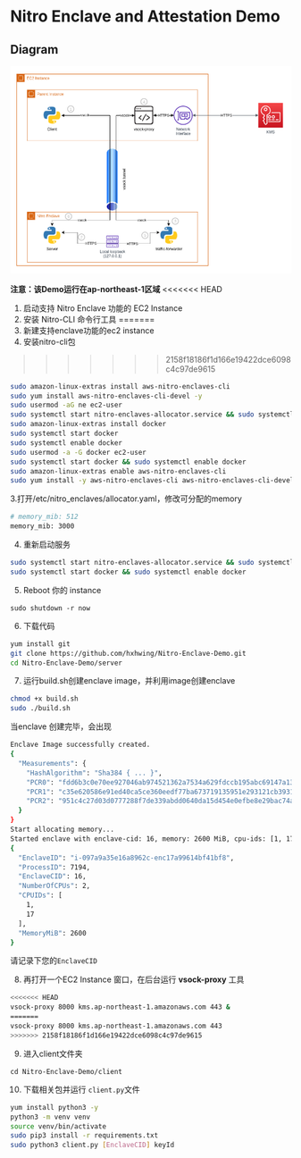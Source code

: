 # Nitro Enclave and Attestation Demo

## Diagram

![Architecture](./docs/assets/Architecture.png)

**注意：该Demo运行在ap-northeast-1区域**
<<<<<<< HEAD
1. 启动支持 Nitro Enclave 功能的 EC2 Instance
2. 安装 Nitro-CLI 命令行工具 
=======
1. 新建支持enclave功能的ec2 instance  
2. 安装nitro-cli包  
>>>>>>> 2158f18186f1d166e19422dce6098c4c97de9615
```bash
sudo amazon-linux-extras install aws-nitro-enclaves-cli  
sudo yum install aws-nitro-enclaves-cli-devel -y  
sudo usermod -aG ne ec2-user  
sudo systemctl start nitro-enclaves-allocator.service && sudo systemctl enable nitro-enclaves-allocator.service  
sudo amazon-linux-extras install docker  
sudo systemctl start docker  
sudo systemctl enable docker  
sudo usermod -a -G docker ec2-user  
sudo systemctl start docker && sudo systemctl enable docker  
sudo amazon-linux-extras enable aws-nitro-enclaves-cli  
sudo yum install -y aws-nitro-enclaves-cli aws-nitro-enclaves-cli-devel   
```
3.打开/etc/nitro_enclaves/allocator.yaml，修改可分配的memory  
```bash
# memory_mib: 512  
memory_mib: 3000   
```  
4. 重新启动服务
```bash    
sudo systemctl start nitro-enclaves-allocator.service && sudo systemctl enable nitro-enclaves-allocator.service   
sudo systemctl start docker && sudo systemctl enable docker   
```
5. Reboot 你的 instance   
```
sudo shutdown -r now
```

6. 下载代码
```bash   
yum install git    
git clone https://github.com/hxhwing/Nitro-Enclave-Demo.git
cd Nitro-Enclave-Demo/server  
```
7. 运行build.sh创建enclave image，并利用image创建enclave
```bash    
chmod +x build.sh  
sudo ./build.sh   
```   
当enclave 创建完毕，会出现  
```bash   
Enclave Image successfully created.  
{
  "Measurements": {
    "HashAlgorithm": "Sha384 { ... }",
    "PCR0": "fdd6b3c0e70ee927046ab974521362a7534a629fdccb195abc69147a133b27b8233ff9153b376af2dccf9503cb43246e",
    "PCR1": "c35e620586e91ed40ca5ce360eedf77ba673719135951e293121cb3931220b00f87b5a15e94e25c01fecd08fc9139342",
    "PCR2": "951c4c27d03d0777288f7de339abdd0640da15d454e0efbe8e29bac74a8e8ea06edda8401b6bb672b1b71d32b9bf6751"
  }
}
Start allocating memory...
Started enclave with enclave-cid: 16, memory: 2600 MiB, cpu-ids: [1, 17]
{
  "EnclaveID": "i-097a9a35e16a8962c-enc17a99614bf41bf8",
  "ProcessID": 7194,
  "EnclaveCID": 16,
  "NumberOfCPUs": 2,
  "CPUIDs": [
    1,
    17
  ],
  "MemoryMiB": 2600
}
```
请记录下您的```EnclaveCID```  

8. 再打开一个EC2 Instance 窗口，在后台运行 **vsock-proxy** 工具  
```bash
<<<<<<< HEAD
vsock-proxy 8000 kms.ap-northeast-1.amazonaws.com 443 &
=======
vsock-proxy 8000 kms.ap-northeast-1.amazonaws.com 443  
>>>>>>> 2158f18186f1d166e19422dce6098c4c97de9615
```   

9. 进入client文件夹    
```
cd Nitro-Enclave-Demo/client    
```

10. 下载相关包并运行 ```client.py```文件     
```bash     
yum install python3 -y
python3 -m venv venv
source venv/bin/activate
sudo pip3 install -r requirements.txt
sudo python3 client.py [EnclaveCID] keyId
```
  